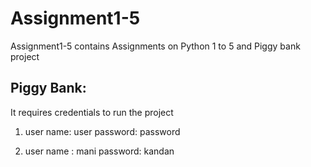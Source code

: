# Assignment1-5
Assignment1-5 contains Assignments on Python 1 to 5 and Piggy bank project

Piggy Bank:
----------
It requires credentials to run the project

1. user name: user
   password:  password
 
 
2. user name : mani
   password: kandan
